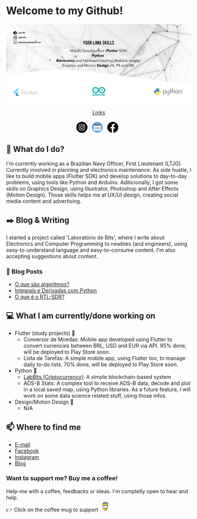 # Welcome to my Github!

[![Header](https://github.com/ygordev/ygordev/blob/main/ygorlima-github-banner.png "Header")](https://laboratoriodebits.com.br/)

<p align='center'>
  <u>Links</u><br><br>
<a href="https://instagram.com/ygor.dev"><img height="30" src="https://github.com/ygordev/ygordev/blob/main/instagram.png?raw=true"></a>&nbsp;&nbsp;
<a href="https://laboratoriodebits.com.br"><img height="30" src="https://github.com/ygordev/ygordev/blob/main/web.png?raw=true"></a>&nbsp;&nbsp;
<a href="https://facebook.com/ywml10"><img height="30" src="https://github.com/ygordev/ygordev/blob/main/facebook.png?raw=true"></a>&nbsp;&nbsp;
</p>

## 💼 What do I do?
I'm currently working as a Brazilian Navy Officer, First Lieutenant (LTJG). Currently involved in planning and electronics maintenance. As side hustle, I like to build mobile apps (Flutter SDK) and develop solutions to day-to-day problems, using tools like Python and Arduino. Aditicionally, I got some skills on Graphics Design, using Illustrator, Photoshop and After Effects (Motion Design). Those skills helps me at UX/UI design, creating social media content and advertising.

## ✒️ Blog & Writing 
I started a project called 'Laboratório de Bits', where I write about Electronics and Computer Programming to newbies (and engineers), using easy-to-understand language and easy-to-consume content. I'm also accepting suggestions about content.

### 📰  Blog Posts
- [O que são algoritmos?](https://laboratoriodebits.com.br/o-que-e-algoritmo/)
- [Integrais e Derivadas com Python](https://laboratoriodebits.com.br/integrais-e-derivadas-com-python-saiba-como/)
- [O que é o RTL-SDR?](https://laboratoriodebits.com.br/o-que-e-o-rtl-sdr/)

## 💻  What I am currently/done working on
- Flutter (study projects) 🚀
  - Conversor de Moedas: Mobile app developed using Flutter to convert currencies between BRL, USD and EUR via API. 95% done, will be deployed to Play Store soon.
  - Lista de Tarefas: A simple mobile app, using Flutter too, to manage daily to-do lists. 70% done, will be deployed to Play Store soon.
- Python 🚀
  - [LabBits (Criptocurrency)](https://colab.research.google.com/drive/1hRYdMY4uuIg2ilXc4MxzyqI0UwMYftCe?usp=sharing): A simple blockchain-based system
  - ADS-B Stats: A complex tool to receive ADS-B data, decode and plot in a local saved map, using Python libraries. As a future feature, I will work on some data science related stuff, using those infos.
- Design/Motion Design 🚀
  - N/A

## 📫  Where to find me
- [E-mail](mailto:admin@laboratoriodebits.com.br)
- [Facebook](https://facebook.com/ywml10)
- [Instagram](https://instagram.com/colt7r)
- [Blog](https://www.laboratoriodebits.com.br/)

### Want to support me? Buy me a coffee!
Help-me with a coffee, feedbacks or ideas. I'm completly open to hear and help. <br>
👉  Click on the coffee mug to support <a href="https://www.buymeacoffee.com/ygordev"><img height="30" src="https://github.com/ygordev/ygordev/blob/main/by-me-a-coffee.png?raw=true"></a>&nbsp;&nbsp;

<!--
**ygordev/ygordev** is a ✨ _special_ ✨ repository because its `README.md` (this file) appears on your GitHub profile.

Here are some ideas to get you started:

- 🔭 I’m currently working on ...
- 🌱 I’m currently learning ...
- 👯 I’m looking to collaborate on ...
- 🤔 I’m looking for help with ...
- 💬 Ask me about ...
- 📫 How to reach me: ...
- 😄 Pronouns: ...
- ⚡ Fun fact: ...
-->
